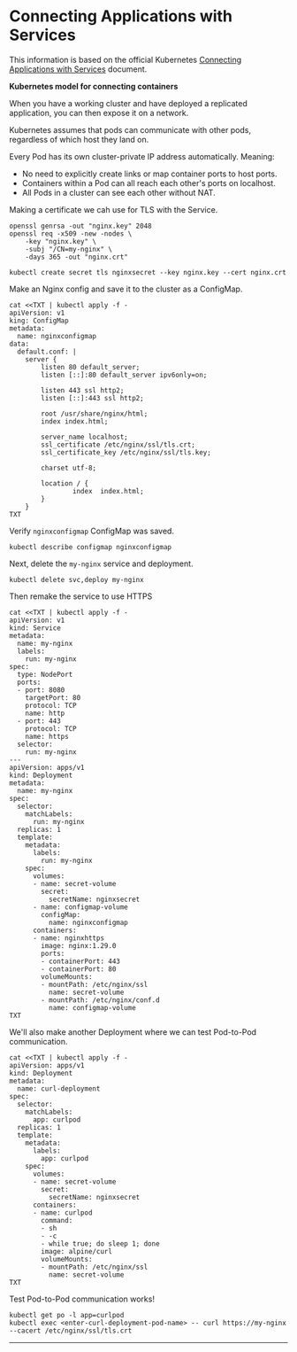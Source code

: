 # Connecting Applications with Services

This information is based on the official Kubernetes
[Connecting Applications with Services] document.

**Kubernetes model for connecting containers**

When you have a working cluster and have deployed a replicated application, you
can then expose it on a network.

Kubernetes assumes that pods can communicate with other pods, regardless of
which host they land on.

Every Pod has its own cluster-private IP address automatically. Meaning:

* No need to explicitly create links or map container ports to host ports.
* Containers within a Pod can all reach each other's ports on localhost.
* All Pods in a cluster can see each other without NAT.

Making a certificate we cah use for TLS with the Service.
```shell
openssl genrsa -out "nginx.key" 2048
openssl req -x509 -new -nodes \
    -key "nginx.key" \
    -subj "/CN=my-nginx" \
    -days 365 -out "nginx.crt"

kubectl create secret tls nginxsecret --key nginx.key --cert nginx.crt
```

Make an Nginx config and save it to the cluster as a ConfigMap.
```shell
cat <<TXT | kubectl apply -f -
apiVersion: v1
king: ConfigMap
metadata:
  name: nginxconfigmap
data:
  default.conf: |
    server {
        listen 80 default_server;
        listen [::]:80 default_server ipv6only=on;

        listen 443 ssl http2;
        listen [::]:443 ssl http2;

        root /usr/share/nginx/html;
        index index.html;

        server_name localhost;
        ssl_certificate /etc/nginx/ssl/tls.crt;
        ssl_certificate_key /etc/nginx/ssl/tls.key;

        charset utf-8;

        location / {
                index  index.html;
        }
    }
TXT
```

Verify `nginxconfigmap` ConfigMap was saved.
```shell
kubectl describe configmap nginxconfigmap
```

Next, delete the `my-nginx` service and deployment.
```shell
kubectl delete svc,deploy my-nginx
```

Then remake the service to use HTTPS
```shell
cat <<TXT | kubectl apply -f -
apiVersion: v1
kind: Service
metadata:
  name: my-nginx
  labels:
    run: my-nginx
spec:
  type: NodePort
  ports:
  - port: 8080
    targetPort: 80
    protocol: TCP
    name: http
  - port: 443
    protocol: TCP
    name: https
  selector:
    run: my-nginx
---
apiVersion: apps/v1
kind: Deployment
metadata:
  name: my-nginx
spec:
  selector:
    matchLabels:
      run: my-nginx
  replicas: 1
  template:
    metadata:
      labels:
        run: my-nginx
    spec:
      volumes:
      - name: secret-volume
        secret:
          secretName: nginxsecret
      - name: configmap-volume
        configMap:
          name: nginxconfigmap
      containers:
      - name: nginxhttps
        image: nginx:1.29.0
        ports:
        - containerPort: 443
        - containerPort: 80
        volumeMounts:
        - mountPath: /etc/nginx/ssl
          name: secret-volume
        - mountPath: /etc/nginx/conf.d
          name: configmap-volume
TXT
```

We'll also make another Deployment where we can test Pod-to-Pod communication.
```shell
cat <<TXT | kubectl apply -f -
apiVersion: apps/v1
kind: Deployment
metadata:
  name: curl-deployment
spec:
  selector:
    matchLabels:
      app: curlpod
  replicas: 1
  template:
    metadata:
      labels:
        app: curlpod
    spec:
      volumes:
      - name: secret-volume
        secret:
          secretName: nginxsecret
      containers:
      - name: curlpod
        command:
        - sh
        - -c
        - while true; do sleep 1; done
        image: alpine/curl
        volumeMounts:
        - mountPath: /etc/nginx/ssl
          name: secret-volume
TXT
```

Test Pod-to-Pod communication works!
```shell
kubectl get po -l app=curlpod
kubectl exec <enter-curl-deployment-pod-name> -- curl https://my-nginx --cacert /etc/nginx/ssl/tls.crt
```

---

[Connecting Applications with Services]: https://kubernetes.io/docs/tutorials/services/connect-applications-service/
